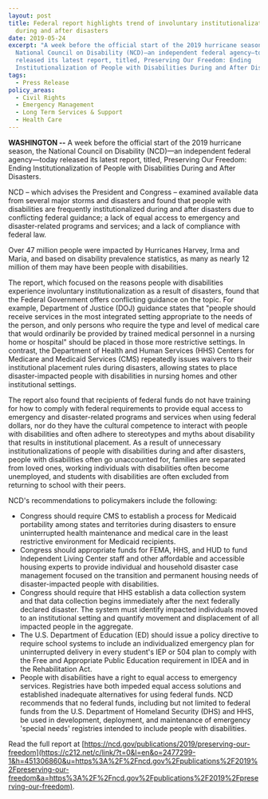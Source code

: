 ```yaml
---
layout: post
title: Federal report highlights trend of involuntary institutionalization
  during and after disasters
date: 2019-05-24
excerpt: "A week before the official start of the 2019 hurricane season, the
  National Council on Disability (NCD)—an independent federal agency—today
  released its latest report, titled, Preserving Our Freedom: Ending
  Institutionalization of People with Disabilities During and After Disasters."
tags:
  - Press Release
policy_areas:
  - Civil Rights
  - Emergency Management
  - Long Term Services & Support
  - Health Care
---
```


**WASHINGTON --** A week before the official start of the 2019 hurricane season, the National Council on Disability (NCD)—an independent federal agency—today released its latest report, titled, Preserving Our Freedom: Ending Institutionalization of People with Disabilities During and After Disasters.

NCD – which advises the President and Congress – examined available data from several major storms and disasters and found that people with disabilities are frequently institutionalized during and after disasters due to conflicting federal guidance; a lack of equal access to emergency and disaster-related programs and services; and a lack of compliance with federal law.

Over 47 million people were impacted by Hurricanes Harvey, Irma and Maria, and based on disability prevalence statistics, as many as nearly 12 million of them may have been people with disabilities.

The report, which focused on the reasons people with disabilities experience involuntary institutionalization as a result of disasters, found that the Federal Government offers conflicting guidance on the topic. For example, Department of Justice (DOJ) guidance states that "people should receive services in the most integrated setting appropriate to the needs of the person, and only persons who require the type and level of medical care that would ordinarily be provided by trained medical personnel in a nursing home or hospital" should be placed in those more restrictive settings. In contrast, the Department of Health and Human Services (HHS) Centers for Medicare and Medicaid Services (CMS) repeatedly issues waivers to their institutional placement rules during disasters, allowing states to place disaster-impacted people with disabilities in nursing homes and other institutional settings.

The report also found that recipients of federal funds do not have training for how to comply with federal requirements to provide equal access to emergency and disaster-related programs and services when using federal dollars, nor do they have the cultural competence to interact with people with disabilities and often adhere to stereotypes and myths about disability that results in institutional placement. As a result of unnecessary institutionalizations of people with disabilities during and after disasters, people with disabilities often go unaccounted for, families are separated from loved ones, working individuals with disabilities often become unemployed, and students with disabilities are often excluded from returning to school with their peers.

NCD's recommendations to policymakers include the following:

- Congress should require CMS to establish a process for Medicaid portability among states and territories during disasters to ensure uninterrupted health maintenance and medical care in the least restrictive environment for Medicaid recipients.
- Congress should appropriate funds for FEMA, HHS, and HUD to fund Independent Living Center staff and other affordable and accessible housing experts to provide individual and household disaster case management focused on the transition and permanent housing needs of disaster-impacted people with disabilities.
- Congress should require that HHS establish a data collection system and that data collection begins immediately after the next federally declared disaster. The system must identify impacted individuals moved to an institutional setting and quantify movement and displacement of all impacted people in the aggregate.
- The U.S. Department of Education (ED) should issue a policy directive to require school systems to include an individualized emergency plan for uninterrupted delivery in every student's IEP or 504 plan to comply with the Free and Appropriate Public Education requirement in IDEA and in the Rehabilitation Act.
- People with disabilities have a right to equal access to emergency services. Registries have both impeded equal access solutions and established inadequate alternatives for using federal funds. NCD recommends that no federal funds, including but not limited to federal funds from the U.S. Department of Homeland Security (DHS) and HHS, be used in development, deployment, and maintenance of emergency 'special needs' registries intended to include people with disabilities.

Read the full report at [https://ncd.gov/publications/2019/preserving-our-freedom](https://c212.net/c/link/?t=0&l=en&o=2477299-1&h=451306860&u=https%3A%2F%2Fncd.gov%2Fpublications%2F2019%2Fpreserving-our-freedom&a=https%3A%2F%2Fncd.gov%2Fpublications%2F2019%2Fpreserving-our-freedom).
